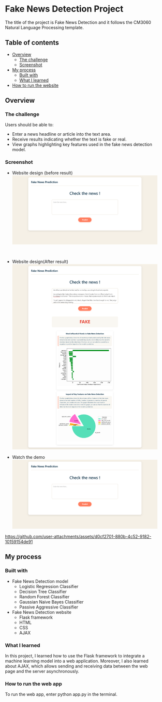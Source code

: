 # Fake News Detection Project

The title of the project is Fake News Detection and it follows the CM3060 Natural Language Processing template.

## Table of contents

- [Overview](#overview)
  - [The challenge](#the-challenge)
  - [Screenshot](#screenshot)
- [My process](#my-process)
  - [Built with](#built-with)
  - [What I learned](#what-i-learned)
- [How to run the website](#how-to-run-the-web-app)
  


## Overview

### The challenge

Users should be able to:
- Enter a news headline or article into the text area.
- Receive results indicating whether the text is fake or real.
- View graphs highlighting key features used in the fake news detection model.

### Screenshot

- Website design (before result) <br>
![Website design before result preview](./website%20design/fake%20news%20detection%20before%20result.png)
<br>

- Website design(After result)<br>
![Website design after result preview](./website%20design/fake%20news%20detection%20after%20result.png)

- Watch the demo<br>
[![Watch the video](./website%20design/fake%20news%20detection%20before%20result.png)](https://www.youtube.com/watch?v=8Va--LB30D0)

https://github.com/user-attachments/assets/d0cf2701-880b-4c52-9182-10159154de91

## My process

### Built with
- Fake News Detection model
  - Logistic Regression Classifier
  - Decision Tree Classifier
  - Random Forest Classifier
  - Gaussian Naive Bayes Classifier
  - Passive Aggressive Classifier
- Fake News Detection website
  - Flask framework
  - HTML
  - CSS
  - AJAX

### What I learned

In this project, I learned how to use the Flask framework to integrate a machine learning model into a web application. Moreover, I also learned about AJAX, which allows sending and receiving data between the web page and the server asynchronously.

### How to run the web app

To run the web app, enter python app.py in the terminal.




